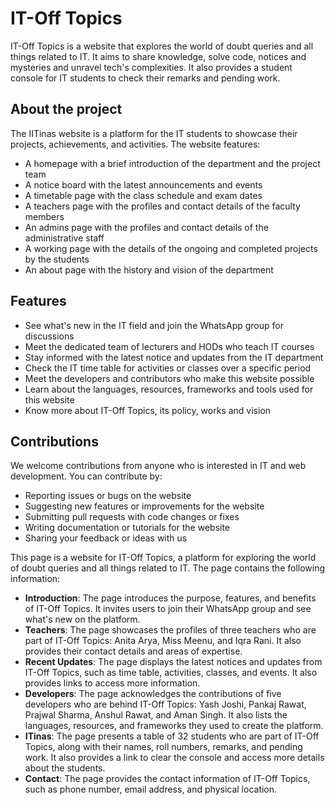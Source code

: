 # IT-Off Topics

IT-Off Topics is a website that explores the world of doubt queries and all things related to IT. It aims to share knowledge, solve code, notices and mysteries and unravel tech's complexities. It also provides a student console for IT students to check their remarks and pending work.

## About the project

The IITinas website is a platform for the IT students to showcase their projects, achievements, and activities. The website features:

- A homepage with a brief introduction of the department and the project team
- A notice board with the latest announcements and events
- A timetable page with the class schedule and exam dates
- A teachers page with the profiles and contact details of the faculty members
- An admins page with the profiles and contact details of the administrative staff
- A working page with the details of the ongoing and completed projects by the students
- An about page with the history and vision of the department

## Features

- See what's new in the IT field and join the WhatsApp group for discussions
- Meet the dedicated team of lecturers and HODs who teach IT courses
- Stay informed with the latest notice and updates from the IT department
- Check the IT time table for activities or classes over a specific period
- Meet the developers and contributors who make this website possible
- Learn about the languages, resources, frameworks and tools used for this website
- Know more about IT-Off Topics, its policy, works and vision

## Contributions

We welcome contributions from anyone who is interested in IT and web development. You can contribute by:

- Reporting issues or bugs on the website
- Suggesting new features or improvements for the website
- Submitting pull requests with code changes or fixes
- Writing documentation or tutorials for the website
- Sharing your feedback or ideas with us

This page is a website for IT-Off Topics, a platform for exploring the world of doubt queries and all things related to IT. The page contains the following information:

- **Introduction**: The page introduces the purpose, features, and benefits of IT-Off Topics. It invites users to join their WhatsApp group and see what's new on the platform.
- **Teachers**: The page showcases the profiles of three teachers who are part of IT-Off Topics: Anita Arya, Miss Meenu, and Iqra Rani. It also provides their contact details and areas of expertise.
- **Recent Updates**: The page displays the latest notices and updates from IT-Off Topics, such as time table, activities, classes, and events. It also provides links to access more information.
- **Developers**: The page acknowledges the contributions of five developers who are behind IT-Off Topics: Yash Joshi, Pankaj Rawat, Prajwal Sharma, Anshul Rawat, and Aman Singh. It also lists the languages, resources, and frameworks they used to create the platform.
- **ITinas**: The page presents a table of 32 students who are part of IT-Off Topics, along with their names, roll numbers, remarks, and pending work. It also provides a link to clear the console and access more details about the students.
- **Contact**: The page provides the contact information of IT-Off Topics, such as phone number, email address, and physical location. 
